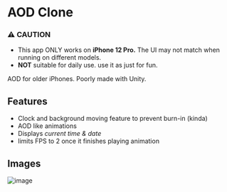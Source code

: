 # AOD Clone
### ⚠️ CAUTION
- This app ONLY works on **iPhone 12 Pro.** The UI may not match when running on different models.
- **NOT** suitable for daily use. use it as just for fun.

AOD for older iPhones. Poorly made with Unity.

## Features
- Clock and background moving feature to prevent burn-in (kinda)
- AOD like animations
- Displays *current time & date*
- limits FPS to 2 once it finishes playing animation

## Images
![image](https://github.com/GyulTips/AOD-Clone/assets/70993344/16aa62b0-6cd9-4ba1-8ede-ef5897fb424a)
